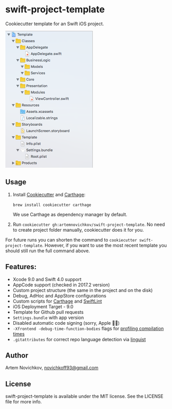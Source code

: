 # swift-project-template
Cookiecutter template for an Swift iOS project.

![swift-project-template](.github/example.png)

## Usage
1. Install [Cookiecutter](https://github.com/audreyr/cookiecutter) and [Carthage](https://github.com/Carthage/Carthage):
   
   `brew install cookiecutter carthage`
   
   We use Carthage as dependency manager by default.
    
2. Run `cookiecutter gh:artemnovichkov/swift-project-template`. No need to create project folder manually, cookiecutter does it for you.

For future runs you can shorten the command to `cookiecutter swift-project-template`. However, if you want to use the most recent template you should still run the full command above.

## Features:
* Xcode 9.0 and Swift 4.0 support
* AppCode support (checked in 2017.2 version)
* Custom project structure (the same in the project and on the disk)
* Debug, AdHoc and AppStore configurations
* Custom scripts for [Carthage](https://github.com/Carthage/Carthage) and [SwiftLint](https://github.com/realm/SwiftLint)
* iOS Deployment Target - 9.0
* Template for Github pull requests
* `Settings.bundle` with app version
* Disabled automatic code signing (sorry, Apple 🤷‍♂️)
* `-Xfrontend -debug-time-function-bodies` flags for [profiling compilation times](https://github.com/RobertGummesson/BuildTimeAnalyzer-for-Xcode)
* `.gitattributes` for correct repo language detection via [linguist](https://github.com/github/linguist)

## Author

Artem Novichkov, novichkoff93@gmail.com

## License

swift-project-template is available under the MIT license. See the LICENSE file for more info.
